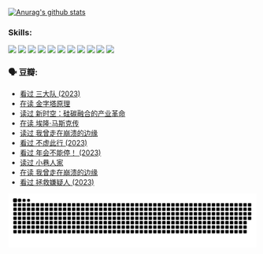 
[![Anurag's github stats](https://github-readme-stats.vercel.app/api?username=w940853815)](https://github.com/anuraghazra/github-readme-stats)

### Skills:

<code><img height="32" src="https://cdn.jsdelivr.net/npm/simple-icons@v5/icons/python.svg"></code>
<code><img height="32" src="https://cdn.jsdelivr.net/npm/simple-icons@v5/icons/javascript.svg"></code>
<code><img height="32" src="https://cdn.jsdelivr.net/npm/simple-icons@v5/icons/django.svg"></code>
<code><img height="32" src="https://cdn.jsdelivr.net/npm/simple-icons@v5/icons/flask.svg"></code>
<code><img height="32" src="https://cdn.jsdelivr.net/npm/simple-icons@v5/icons/vuetify.svg"></code>
<code><img height="32" src="https://cdn.jsdelivr.net/npm/simple-icons@v5/icons/git.svg"></code>
<code><img height="32" src="https://cdn.jsdelivr.net/npm/simple-icons@v5/icons/docker.svg"></code>
<code><img height="32" src="https://cdn.jsdelivr.net/npm/simple-icons@v5/icons/postgresql.svg"></code>
<code><img height="32" src="https://cdn.jsdelivr.net/npm/simple-icons@v5/icons/elasticsearch.svg"></code>
<code><img height="32" src="https://cdn.jsdelivr.net/npm/simple-icons@v5/icons/macos.svg"></code>
<code><img height="32" src="https://cdn.jsdelivr.net/npm/simple-icons@v5/icons/linux.svg"></code>

### 🗣 豆瓣:

<!-- DOUBAN-ACTIVITIES:START -->
- [看过 三大队‎ (2023)](https://www.douban.com/people/136069238/status/4510323325/?_i=07077512)
- [在读 金字塔原理](https://www.douban.com/people/136069238/status/4507497587/?_i=07077512)
- [读过 新时空：硅碳融合的产业革命](https://www.douban.com/people/136069238/status/4506659177/?_i=07077512)
- [在读 埃隆·马斯克传](https://www.douban.com/people/136069238/status/4500417190/?_i=07077512)
- [读过 我曾走在崩溃的边缘](https://www.douban.com/people/136069238/status/4500416754/?_i=07077512)
- [看过 不虚此行‎ (2023)](https://www.douban.com/people/136069238/status/4499973052/?_i=07077512)
- [看过 年会不能停！‎ (2023)](https://www.douban.com/people/136069238/status/4498582002/?_i=07077512)
- [读过 小巷人家](https://www.douban.com/people/136069238/status/4489290935/?_i=07077512)
- [在读 我曾走在崩溃的边缘](https://www.douban.com/people/136069238/status/4489290559/?_i=07077512)
- [看过 拯救嫌疑人‎ (2023)](https://www.douban.com/people/136069238/status/4477421513/?_i=07077512)
<!-- DOUBAN-ACTIVITIES:END -->


![Snake animation](https://raw.githubusercontent.com/w940853815/w940853815/output/github-contribution-grid-snake.svg)

<!--
**w940853815/w940853815** is a ✨ _special_ ✨ repository because its `README.md` (this file) appears on your GitHub profile.

Here are some ideas to get you started:

- 🔭 I’m currently working on ...
- 🌱 I’m currently learning ...
- 👯 I’m looking to collaborate on ...
- 🤔 I’m looking for help with ...
- 💬 Ask me about ...
- 📫 How to reach me: ...
- 😄 Pronouns: ...
- ⚡ Fun fact: ...
-->
